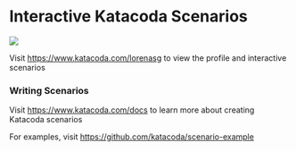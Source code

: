 # Interactive Katacoda Scenarios

[![](http://shields.katacoda.com/katacoda/lorenasg/count.svg)](https://www.katacoda.com/lorenasg "Get your profile on Katacoda.com")

Visit https://www.katacoda.com/lorenasg to view the profile and interactive scenarios

### Writing Scenarios
Visit https://www.katacoda.com/docs to learn more about creating Katacoda scenarios

For examples, visit https://github.com/katacoda/scenario-example
